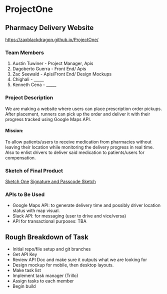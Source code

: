 # ProjectOne

## Pharmacy Delivery Website

https://zaxblackdragon.github.io/ProjectOne/

### Team Members

1. Austin Tuwiner - Project Manager, Apis
2. Dagoberto Guerra - Front End/ Apis 
3. Zac Seewald - Apis/Front End/ Design Mockups
4. Chighali - _____
5. Kenneth Cena - _____

### Project Description

We are making a website where users can place prescription order pickups. After placement, runners can pick up the order and deliver it with their progress tracked using Google Maps API.

#### Mission: 

To allow patients/users to receive medication from pharmacies without leaving their location while monitoring the delivery progress in real time. Also to enlist drivers to deliver said medication to patients/users for compensation. 

### Sketch of Final Product

[Sketch One](https://github.com/zaxblackdragon/ProjectOne/blob/master/assets/ProjectImage1.jpg)
[Signature and Passcode Sketch](https://github.com/zaxblackdragon/ProjectOne/blob/master/assets/ProjectImage2.jpg)

### APIs to Be Used
- Google Maps API: to generate delivery time and possibly driver location status with map visual.
- Slack API: for messaging (user to drive and vice/versa)
- API for transactional purposes: TBA

## Rough Breakdown of Task
- Initial repo/file setup and git branches
- Get API Key
- Review API Doc and make sure it outputs what we are looking for
- Design mockup for mobile, then desktop layouts.
- Make task list
- Implement task manager (Trillo)
- Assign tasks to each member
- Begin build
